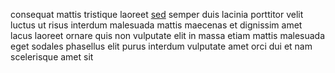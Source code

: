 consequat mattis tristique laoreet [sed](generated_webpages/sit6.md) semper duis
lacinia porttitor velit luctus ut risus interdum malesuada mattis maecenas et
dignissim amet lacus laoreet ornare quis non vulputate elit in massa etiam
mattis malesuada eget sodales phasellus elit purus interdum vulputate amet orci
dui et nam scelerisque amet sit